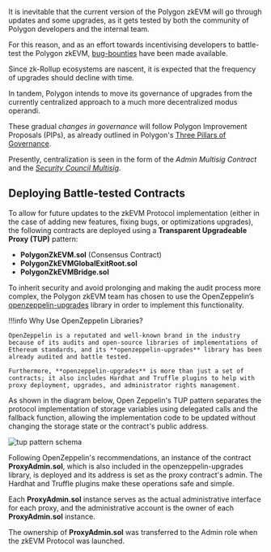 It is inevitable that the current version of the Polygon zkEVM will go through updates and some upgrades, as it gets tested by both the community of Polygon developers and the internal team.

For this reason, and as an effort towards incentivising developers to battle-test the Polygon zkEVM, [bug-bounties](https://immunefi.com/bounty/polygonzkevm/) have been made available.

Since zk-Rollup ecosystems are nascent, it is expected that the frequency of upgrades should decline with time.

In tandem, Polygon intends to move its governance of upgrades from the currently centralized approach to a much more decentralized modus operandi.

These gradual _changes in governance_ will follow Polygon Improvement Proposals (PIPs), as already outlined in Polygon's [Three Pillars of Governance](https://forum.polygon.technology/t/the-three-pillars-of-polygon-governance-call-for-proposals/11847).

Presently, centralization is seen in the form of the _Admin Multisig Contract_ and the [_Security Council Multisig_](/docs/zkevm/protocol/security-council.md).

## Deploying Battle-tested Contracts

To allow for future updates to the zkEVM Protocol implementation (either in the case of adding new features, fixing bugs, or optimizations upgrades), the following contracts are deployed using a **Transparent Upgradeable Proxy (TUP)** pattern:

- **PolygonZkEVM.sol** (Consensus Contract)
- **PolygonZkEVMGlobalExitRoot.sol**
- **PolygonZkEVMBridge.sol**

To inherit security and avoid prolonging and making the audit process more complex, the Polygon zkEVM team has chosen to use the OpenZeppelin’s [openzeppelin-upgrades](https://github.com/OpenZeppelin/openzeppelin-upgrades) library in order to implement this functionality.

!!!info
    Why Use OpenZeppelin Libraries?

    OpenZeppelin is a reputated and well-known brand in the industry because of its audits and open-source libraries of implementations of Ethereum standards, and its **openzeppelin-upgrades** library has been already audited and battle tested.

    Furthermore, **openzeppelin-upgrades** is more than just a set of contracts; it also includes Hardhat and Truffle plugins to help with proxy deployment, upgrades, and administrator rights management.


As shown in the diagram below, Open Zeppelin's TUP pattern separates the protocol implementation of storage variables using delegated calls and the fallback function, allowing the implementation code to be updated without changing the storage state or the contract's public address.

![tup pattern schema](/img/zkvm/tup-pattern.png)

Following OpenZeppelin's recommendations, an instance of the contract **ProxyAdmin.sol**, which is also included in the openzeppelin-upgrades library, is deployed and its address is set as the proxy contract's admin. The Hardhat and Truffle plugins make these operations safe and simple.

Each **ProxyAdmin.sol** instance serves as the actual administrative interface for each proxy, and the administrative account is the owner of each **ProxyAdmin.sol** instance.

The ownership of **ProxyAdmin.sol** was transferred to the Admin role when the zkEVM Protocol was launched.
